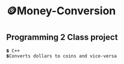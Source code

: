 # 🪙Money-Conversion 

## Programming 2 Class project
    💲 C++
    💲Converts dollars to coins and vice-versa
  
